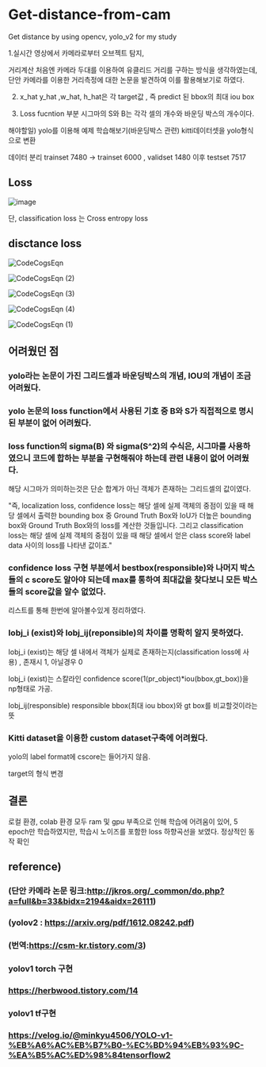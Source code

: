 # Get-distance-from-cam
Get distance by using opencv, yolo_v2 for my study

1.실시간 영상에서 카메라로부터 오브젝트 탐지, 

거리계산 처음엔 카메라 두대를 이용하여 유클리드 거리를 구하는 방식을 생각하였는데, 단안 카메라를 이용한 거리측정에 대한 논문을 발견하여 이를 활용해보기로 하였다.

2. x_hat y_hat ,w_hat, h_hat은 각 target값 , 즉 predict 된 bbox의 최대 iou box

3. Loss fucntion 부분 시그마의 S와 B는 각각 셀의 개수와 바운딩 박스의 개수이다.

해야할일) yolo를 이용해 예제 학습해보기(바운딩박스 관련)
kitti데이터셋을 yolo형식으로 변환

데이터 분리 trainset 7480 -> trainset 6000 , validset 1480
이후 testset 7517



## Loss
![image](https://user-images.githubusercontent.com/59239082/176442109-bd89b592-96c7-4943-bab7-e195ad40afb3.png)

단, classification loss 는 Cross entropy loss

## disctance loss

![CodeCogsEqn](https://user-images.githubusercontent.com/59239082/209095206-16974f62-44eb-4467-b8b7-756c54750775.png)

![CodeCogsEqn (2)](https://user-images.githubusercontent.com/59239082/177166770-9c536857-bfbe-42f2-a488-e11042404f63.png)

![CodeCogsEqn (3)](https://user-images.githubusercontent.com/59239082/177166821-0dcfb663-0ce1-4b3f-8a97-a2cdb55c67ee.png)

![CodeCogsEqn (4)](https://user-images.githubusercontent.com/59239082/177793899-e5eef728-71ed-45f9-8bbf-6c0f68f1cee3.png)

![CodeCogsEqn (1)](https://user-images.githubusercontent.com/59239082/209095271-ef03ce84-b937-47f2-8602-5f6e2b6644f8.png)





## 어려웠던 점
### yolo라는 논문이 가진 그리드셀과 바운딩박스의 개념, IOU의 개념이 조금 어려웠다.

### yolo 논문의  loss function에서 사용된 기호 중 B와 S가 직접적으로 명시된 부분이 없어 어려웠다.

### loss function의 sigma(B) 와 sigma(S^2)의 수식은, 시그마를 사용하였으니 코드에 합하는 부분을 구현해줘야 하는데 관련 내용이 없어 어려웠다.
해당 시그마가 의미하는것은 단순 합계가 아닌 객체가 존재하는 그리드셀의 값이였다.

"즉, localization loss, confidence loss는 해당 셀에 실제 객체의 중점이 있을 때 해당 셀에서 출력한 bounding box 중 Ground Truth Box와 IoU가 더높은 bounding box와 Ground Truth Box와의 loss를 계산한 것들입니다.
그리고 classification loss는 해당 셀에 실제 객체의 중점이 있을 때 해당 셀에서 얻은 class score와 label data 사이의 loss를 나타낸 값이죠."

### confidence loss 구현 부분에서 bestbox(responsible)와 나머지 박스들의 c score도 알아야 되는데 max를 통하여 최대값을 찾다보니 모든 박스들의 score값을 알수 없었다.

리스트를 통해 한번에 알아볼수있게 정리하였다.

### Iobj_i (exist)와 Iobj_ij(reponsible)의 차이를 명확히 알지 못하였다.

Iobj_i (exist)는 해당 셀 내에서 객체가 실제로 존재하는지(classification loss에 사용) , 존재시 1, 아닐경우 0

Iobj_i (exist)는 스칼라인 confidence score(1(pr_object)*iou(bbox,gt_box))을 np형태로 가공.

Iobj_ij(responsible) responsible bbox(최대 iou bbox)와 gt box를 비교할것이라는 뜻

### Kitti dataset을 이용한 custom dataset구축에 어려웠다.

yolo의 label format에 cscore는 들어가지 않음.

target의 형식 변경

## 결론

로컬 환경, colab 환경 모두 ram 및 gpu 부족으로 인해 학습에 어려움이 있어,
5 epoch만 학습하였지만,
학습시 노이즈를 포함한 loss 하향곡선을 보였다.
정상적인 동작 확인

## reference)
### (단안 카메라 논문 링크:http://jkros.org/_common/do.php?a=full&b=33&bidx=2194&aidx=26111)
### (yolov2 : https://arxiv.org/pdf/1612.08242.pdf)
### (번역:https://csm-kr.tistory.com/3)
### yolov1 torch 구현
### https://herbwood.tistory.com/14
### yolov1 tf구현
### https://velog.io/@minkyu4506/YOLO-v1-%EB%A6%AC%EB%B7%B0-%EC%BD%94%EB%93%9C-%EA%B5%AC%ED%98%84tensorflow2
